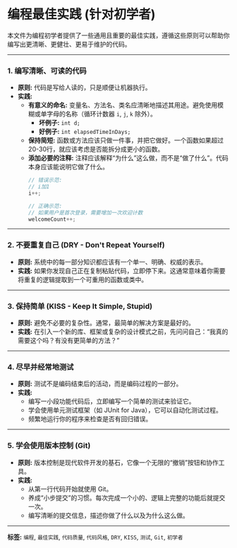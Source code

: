 # 编程最佳实践 (针对初学者)

本文件为编程初学者提供了一些通用且重要的最佳实践，遵循这些原则可以帮助你编写出更清晰、更健壮、更易于维护的代码。

---

### 1. 编写清晰、可读的代码

- **原则:** 代码是写给人读的，只是顺便让机器执行。
- **实践:**
  - **有意义的命名:** 变量名、方法名、类名应清晰地描述其用途。避免使用模糊或单字母的名称（循环计数器 `i`, `j`, `k` 除外）。
    - **坏例子:** `int d;`
    - **好例子:** `int elapsedTimeInDays;`
  - **保持简短:** 函数或方法应该只做一件事，并把它做好。一个函数如果超过20-30行，就应该考虑是否能拆分成更小的函数。
  - **添加必要的注释:** 注释应该解释“为什么”这么做，而不是“做了什么”。代码本身应该能说明它做了什么。
    ```java
    // 错误示范:
    // i加1
    i++;

    // 正确示范:
    // 如果用户是首次登录，需要增加一次欢迎计数
    welcomeCount++;
    ```

---

### 2. 不要重复自己 (DRY - Don't Repeat Yourself)

- **原则:** 系统中的每一部分知识都应该有一个单一、明确、权威的表示。
- **实践:** 如果你发现自己正在复制粘贴代码，立即停下来。这通常意味着你需要将重复的逻辑提取到一个可重用的函数或类中。

---

### 3. 保持简单 (KISS - Keep It Simple, Stupid)

- **原则:** 避免不必要的复杂性。通常，最简单的解决方案是最好的。
- **实践:** 在引入一个新的库、框架或复杂的设计模式之前，先问问自己：“我真的需要这个吗？有没有更简单的方法？”

---

### 4. 尽早并经常地测试

- **原则:** 测试不是编码结束后的活动，而是编码过程的一部分。
- **实践:**
  - 编写一小段功能代码后，立即编写一个简单的测试来验证它。
  - 学会使用单元测试框架（如 JUnit for Java），它可以自动化测试过程。
  - 频繁地运行你的程序来检查是否有回归错误。

---

### 5. 学会使用版本控制 (Git)

- **原则:** 版本控制是现代软件开发的基石，它像一个无限的“撤销”按钮和协作工具。
- **实践:**
  - 从第一行代码开始就使用 Git。
  - 养成“小步提交”的习惯。每次完成一个小的、逻辑上完整的功能后就提交一次。
  - 编写清晰的提交信息，描述你做了什么以及为什么这么做。

---

**标签:** `编程`, `最佳实践`, `代码质量`, `代码风格`, `DRY`, `KISS`, `测试`, `Git`, `初学者` 